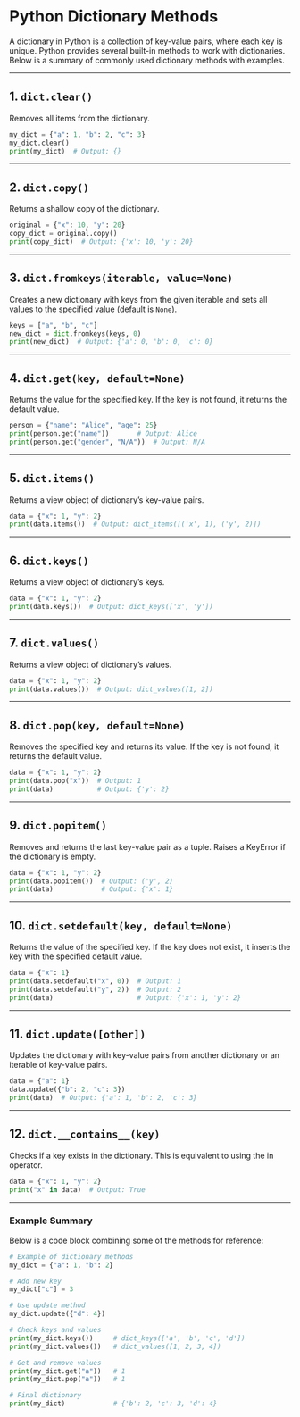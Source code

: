 # Python Dictionary Methods

A dictionary in Python is a collection of key-value pairs, where each key is unique. Python provides several built-in methods to work with dictionaries. Below is a summary of commonly used dictionary methods with examples.

---

## 1. `dict.clear()`

Removes all items from the dictionary.

```python
my_dict = {"a": 1, "b": 2, "c": 3}
my_dict.clear()
print(my_dict)  # Output: {}
```

---

## 2. `dict.copy()`

Returns a shallow copy of the dictionary.

```python
original = {"x": 10, "y": 20}
copy_dict = original.copy()
print(copy_dict)  # Output: {'x': 10, 'y': 20}
```

---

## 3. `dict.fromkeys(iterable, value=None)`

Creates a new dictionary with keys from the given iterable and sets all values to the specified value (default is `None`).

```python
keys = ["a", "b", "c"]
new_dict = dict.fromkeys(keys, 0)
print(new_dict)  # Output: {'a': 0, 'b': 0, 'c': 0}
```

---

## 4. `dict.get(key, default=None)`

Returns the value for the specified key. If the key is not found, it returns the default value.

```python
person = {"name": "Alice", "age": 25}
print(person.get("name"))       # Output: Alice
print(person.get("gender", "N/A"))  # Output: N/A
```

---

## 5. `dict.items()`

Returns a view object of dictionary’s key-value pairs.

```python
data = {"x": 1, "y": 2}
print(data.items())  # Output: dict_items([('x', 1), ('y', 2)])
```

---

## 6. `dict.keys()`

Returns a view object of dictionary’s keys.

```python
data = {"x": 1, "y": 2}
print(data.keys())  # Output: dict_keys(['x', 'y'])
```

---

## 7. `dict.values()`

Returns a view object of dictionary’s values.

```python
data = {"x": 1, "y": 2}
print(data.values())  # Output: dict_values([1, 2])
```

---

## 8. `dict.pop(key, default=None)`

Removes the specified key and returns its value. If the key is not found, it returns the default value.

```python
data = {"x": 1, "y": 2}
print(data.pop("x"))  # Output: 1
print(data)           # Output: {'y': 2}
```

---

## 9. `dict.popitem()`

Removes and returns the last key-value pair as a tuple. Raises a KeyError if the dictionary is empty.

```python
data = {"x": 1, "y": 2}
print(data.popitem())  # Output: ('y', 2)
print(data)            # Output: {'x': 1}
```

---

## 10. `dict.setdefault(key, default=None)`

Returns the value of the specified key. If the key does not exist, it inserts the key with the specified default value.

```python
data = {"x": 1}
print(data.setdefault("x", 0))  # Output: 1
print(data.setdefault("y", 2))  # Output: 2
print(data)                     # Output: {'x': 1, 'y': 2}
```

---

## 11. `dict.update([other])`

Updates the dictionary with key-value pairs from another dictionary or an iterable of key-value pairs.

```python
data = {"a": 1}
data.update({"b": 2, "c": 3})
print(data)  # Output: {'a': 1, 'b': 2, 'c': 3}
```

---

## 12. `dict.__contains__(key)`

Checks if a key exists in the dictionary. This is equivalent to using the in operator.

```python
data = {"x": 1, "y": 2}
print("x" in data)  # Output: True
```

---

### Example Summary

Below is a code block combining some of the methods for reference:

```python
# Example of dictionary methods
my_dict = {"a": 1, "b": 2}

# Add new key
my_dict["c"] = 3

# Use update method
my_dict.update({"d": 4})

# Check keys and values
print(my_dict.keys())     # dict_keys(['a', 'b', 'c', 'd'])
print(my_dict.values())   # dict_values([1, 2, 3, 4])

# Get and remove values
print(my_dict.get("a"))   # 1
print(my_dict.pop("a"))   # 1

# Final dictionary
print(my_dict)            # {'b': 2, 'c': 3, 'd': 4}
```
